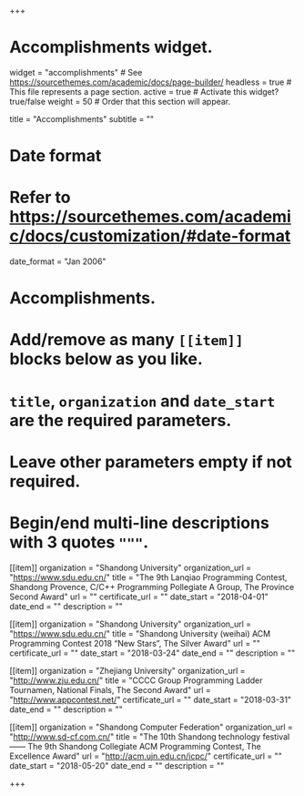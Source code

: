 +++
# Accomplishments widget.
widget = "accomplishments"  # See https://sourcethemes.com/academic/docs/page-builder/
headless = true  # This file represents a page section.
active = true  # Activate this widget? true/false
weight = 50  # Order that this section will appear.

title = "Accomplish&shy;ments"
subtitle = ""

# Date format
#   Refer to https://sourcethemes.com/academic/docs/customization/#date-format
date_format = "Jan 2006"

# Accomplishments.
#   Add/remove as many `[[item]]` blocks below as you like.
#   `title`, `organization` and `date_start` are the required parameters.
#   Leave other parameters empty if not required.
#   Begin/end multi-line descriptions with 3 quotes `"""`.

[[item]]
  organization = "Shandong University"
  organization_url = "https://www.sdu.edu.cn/"
  title = "The 9th Lanqiao Programming Contest, Shandong Provence, C/C++ Programming Pollegiate A Group, The Province Second Award"
  url = ""
  certificate_url = ""
  date_start = "2018-04-01"
  date_end = ""
  description = ""

[[item]]
  organization = "Shandong University"
  organization_url = "https://www.sdu.edu.cn/"
  title = "Shandong University (weihai) ACM Programming Contest 2018 “New Stars”, The Silver Award"
  url = ""
  certificate_url = ""
  date_start = "2018-03-24"
  date_end = ""
  description = ""

[[item]]
  organization = "Zhejiang University"
  organization_url = "http://www.zju.edu.cn/"
  title = "CCCC Group Programming Ladder Tournamen, National Finals, The Second Award"
  url = "http://www.appcontest.net/"
  certificate_url = ""
  date_start = "2018-03-31"
  date_end = ""
  description = ""

[[item]]
organization = "Shandong Computer Federation"
organization_url = "http://www.sd-cf.com.cn/"
title = "The 10th Shandong technology festival —— The 9th Shandong Collegiate ACM Programming Contest, The Excellence Award"
url = "http://acm.ujn.edu.cn/icpc/"
certificate_url = ""
date_start = "2018-05-20"
date_end = ""
description = ""

+++
